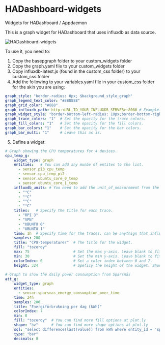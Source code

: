 # HADashboard-widgets
Widgets for HADashboard / Appdaemon

This is a graph widget for HADashboard that uses influxdb as data source.

![HADashboard-widgets](https://github.com/tjntomas/HADashboard-widgets/blob/master/img/influx_graph.png?raw=true)

To use it, you need to:
1. Copy the basepgraph folder to your custom_widgets folder
2. Copy the graph.yaml file to your custom_widgets folder
3. Copy influxdb-latest.js (found in the custom_css folder) to your custom_css folder
4. Add the following to your variables.yaml file in your custom_css folder for the skin you are using:
````yaml
graph_style: "border-radius: 0px; $background_style_graph"
graph_legend_text_color: "#888888"
graph_grid_color: "#888"
graph_influxdb_path: http:<URL_TO_YOUR_INFLUXDB_SERVER>:8086 # Example: 192.168.1.20:8086  or https://www.my_domain.com:8086
graph_widget_style: "border-bottom-left-radius: 10px;border-bottom-right-radius: §;border-top-left-radius: 10px;border-top-right-radius: 10px;"
graph_trace_colors: "1"  # Set the opacity for the trace colors.
graph_fill_colors: "1"   # Set the opacity for the fill colors.
graph_bar_colors: "1"    # Set the opacity for the bar colors.
graph_bar_multi: "1"     # Leave this as is.
````
5. Define a widget:
````yaml
# Graph showing the CPU temperatures for 4 devices.
cpu_temp_g:
    widget_type: graph
    entities:   # You can add any munbe of entites to the list.
      - sensor.pi3_cpu_temp
      - sensor.cpu_temp_pi2
      - sensor.ubuntu_core_0_temp
      - sensor.ubuntu_core_1_temp
    influxdb_units: # You need to add the unit_of_measurement from the enity_ids here.
      - "°C"
      - "°C"
      - "°C"
      - "°C"
    titles:   # Specify the title for each trace.
      - "RPI 3"
      - "VPN"
      - "UBUNTU 0"
      - "UBUNTU 1"
    time: 1h  # Specify time for the traces. can be anythign that influxdb accepts, i.e. 2d, 4h, 1w etc.
    samples: 200
    title: "CPU-temperaturer"  # The title for the widget.
    fill: "tozeroy"
    max: 75                    # Set the max y-axis. Leave blank to fit the traces automatically.
    min: 30                    # Set the min y-axis. Leave blank to fit the traces automatically.
    colorIndex: 0              # Set a color index between 0 and 7.
    height: 324                # Speficy the height of the widget. Should be set to amultiple of the widget height.
    
# Graph to show the daily power consumption from Sparsnäs 
att_g:
    widget_type: graph
    entities:
      - sensor.sparsnas_energy_consumption_over_time
    time: 24h
    samples: 200
    title: "Energiförbrukning per dag (kWh)"
    colorIndex: 7
    min: 0
    fill: "tozeroy"  # You can find more fill options at plot.ly 
    shape: "hv"      # You can find more shape options at plot.ly 
    sql: "select difference(last(value)) from kWh where entity_id = 'sparsnas_energy_consumption_over_time' and time > now() - 2w  group by time(1d)"
    type: "bar"
    decimals: 0



````
